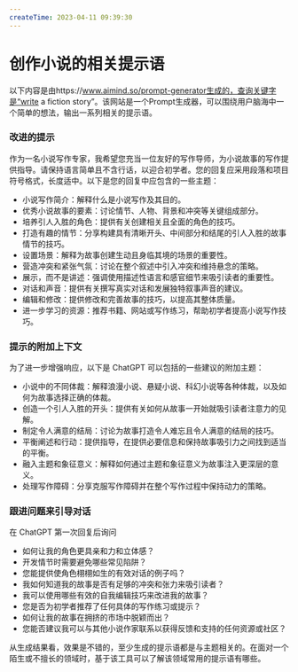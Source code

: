```yaml
---
createTime: 2023-04-11 09:39:30
---
```


# 创作小说的相关提示语

以下内容是由https://www.aimind.so/prompt-generator生成的，查询关键字是“write a fiction story”。该网站是一个Prompt生成器，可以围绕用户脑海中一个简单的想法，输出一系列相关的提示语。

### 改进的提示

作为一名小说写作专家，我希望您充当一位友好的写作导师，为小说故事的写作提供指导。请保持语言简单且不含行话，以迎合初学者。您的回复应采用段落和项目符号格式，长度适中。以下是您的回复中应包含的一些主题：

- 小说写作简介：解释什么是小说写作及其目的。
- 优秀小说故事的要素：讨论情节、人物、背景和冲突等关键组成部分。
- 培养引人入胜的角色：提供有关创建相关且全面的角色的技巧。
- 打造有趣的情节：分享构建具有清晰开头、中间部分和结尾的引人入胜的故事情节的技巧。
- 设置场景：解释为故事创建生动且身临其境的场景的重要性。
- 营造冲突和紧张气氛：讨论在整个叙述中引入冲突和维持悬念的策略。
- 展示，而不是讲述：强调使用描述性语言和感官细节来吸引读者的重要性。
- 对话和声音：提供有关撰写真实对话和发展独特叙事声音的建议。
- 编辑和修改：提供修改和完善故事的技巧，以提高其整体质量。
- 进一步学习的资源：推荐书籍、网站或写作练习，帮助初学者提高小说写作技巧。

### 提示的附加上下文

为了进一步增强响应，以下是 ChatGPT 可以包括的一些建议的附加主题：

- 小说中的不同体裁：解释浪漫小说、悬疑小说、科幻小说等各种体裁，以及如何为故事选择正确的体裁。
- 创造一个引人入胜的开头：提供有关如何从故事一开始就吸引读者注意力的见解。
- 制定令人满意的结局：讨论为故事打造令人难忘且令人满意的结局的技巧。
- 平衡阐述和行动：提供指导，在提供必要信息和保持故事吸引力之间找到适当的平衡。
- 融入主题和象征意义：解释如何通过主题和象征意义为故事注入更深层的意义。
- 处理写作障碍：分享克服写作障碍并在整个写作过程中保持动力的策略。

### 跟进问题来引导对话

在 ChatGPT 第一次回复后询问

- 如何让我的角色更具亲和力和立体感？
- 开发情节时需要避免哪些常见陷阱？
- 您能提供使角色栩栩如生的有效对话的例子吗？
- 我如何知道我的故事是否有足够的冲突和张力来吸引读者？
- 我可以使用哪些有效的自我编辑技巧来改进我的故事？
- 您是否为初学者推荐了任何具体的写作练习或提示？
- 如何让我的故事在拥挤的市场中脱颖而出？
- 您能否建议我可以与其他小说作家联系以获得反馈和支持的任何资源或社区？


从生成结果看，效果是不错的，至少生成的提示语都是与主题相关的。在面对一个陌生或不擅长的领域时，基于该工具可以了解该领域常用的提示语有哪些。
